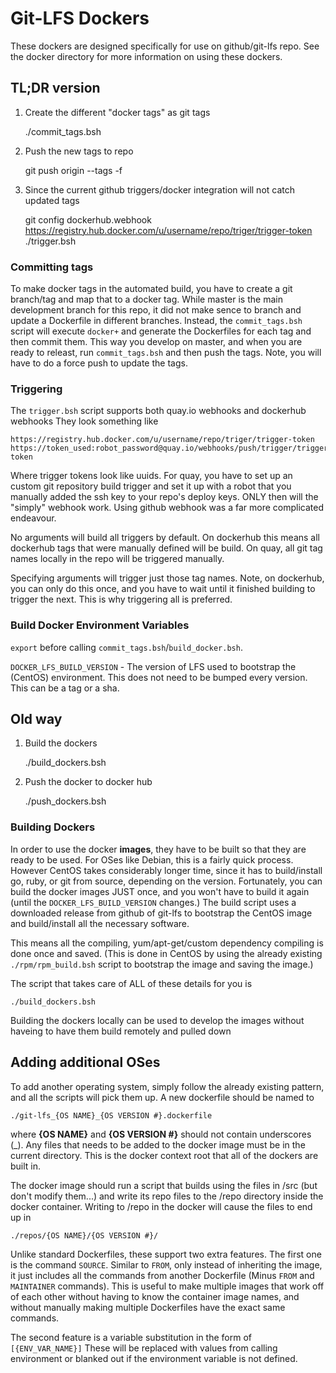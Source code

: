 # Git-LFS Dockers #

These dockers are designed specifically for use on github/git-lfs repo. See
the docker directory for more information on using these dockers.

## TL;DR version ##

1. Create the different "docker tags" as git tags

    ./commit_tags.bsh

2. Push the new tags to repo

    git push origin --tags -f

3. Since the current github triggers/docker integration will not catch updated tags

    git config dockerhub.webhook https://registry.hub.docker.com/u/username/repo/triger/trigger-token
    ./trigger.bsh

### Committing tags ###

To make docker tags in the automated build, you have to create a git branch/tag
and map that to a docker tag. While master is the main development branch for this
repo, it did not make sence to branch and update a Dockerfile in different branches.
Instead, the `commit_tags.bsh` script will execute `docker+` and generate the Dockerfiles
for each tag and then commit them. This way you develop on master, and when you are ready
to releast, run `commit_tags.bsh` and then push the tags. Note, you will have to do a 
force push to update the tags.

### Triggering ###

The `trigger.bsh` script supports both quay.io webhooks and dockerhub webhooks
They look something like

    https://registry.hub.docker.com/u/username/repo/triger/trigger-token
    https://token_used:robot_password@quay.io/webhooks/push/trigger/trigger-token

Where trigger tokens look like uuids. For quay, you have to set up an custom git
repository build trigger and set it up with a robot that you manually added the ssh
key to your repo's deploy keys. ONLY then will the "simply" webhook work. Using
github webhook was a far more complicated endeavour.

No arguments will build all triggers by default. On dockerhub this means all 
dockerhub tags that were manually defined will be build. On quay, all git tag 
names locally in the repo will be triggered manually.

Specifying arguments will trigger just those tag names. Note, on dockerhub, you 
can only do this once, and you have to wait until it finished building to trigger
the next. This is why triggering all is preferred.

### Build Docker Environment Variables ###

`export` before calling `commit_tags.bsh`/`build_docker.bsh`. 

`DOCKER_LFS_BUILD_VERSION` - The version of LFS used to bootstrap the (CentOS)
environment. This does not need to be bumped every version. This can be a tag 
or a sha.

## Old way ## 

1. Build the dockers

    ./build_dockers.bsh
        
2. Push the docker to docker hub

    ./push_dockers.bsh

### Building Dockers ###

In order to use the docker **images**, they have to be built so that they are
ready to be used. For OSes like Debian, this is a fairly quick process. 
However CentOS takes considerably longer time, since it has to build/install go, ruby,
or git from source, depending on the version. Fortunately, you can build the 
docker images JUST once, and you won't have to build it again (until the 
`DOCKER_LFS_BUILD_VERSION` changes.) The build script uses a downloaded release
from github of git-lfs to bootstrap the CentOS image and build/install all the 
necessary software.

This means all the compiling, yum/apt-get/custom dependency compiling is done 
once and saved. (This is done in CentOS by using the already existing 
`./rpm/rpm_build.bsh` script to bootstrap the image and saving the image.)

The script that takes care of ALL of these details for you is

    ./build_dockers.bsh

Building the dockers locally can be used to develop the images without haveing
to have them build remotely and pulled down

## Adding additional OSes ##

To add another operating system, simply follow the already existing pattern, 
and all the scripts will pick them up. A new dockerfile should be named to

    ./git-lfs_{OS NAME}_{OS VERSION #}.dockerfile
    
where **{OS NAME}** and **{OS VERSION #}** should not contain underscores (\_).
Any files that needs to be added to the docker image must be in the current 
directory. This is the docker context root that all of the dockers are built in.

The docker image should run a script that builds using the files in /src (but
don't modify them...) and write its repo files to the /repo directory inside 
the docker container. Writing to /repo in the docker will cause the files to 
end up in

    ./repos/{OS NAME}/{OS VERSION #}/
    
Unlike standard Dockerfiles, these support two extra features. The first one is
the command `SOURCE`. Similar to `FROM`, only instead of inheriting the image,
it just includes all the commands from another Dockerfile (Minus `FROM` and 
`MAINTAINER` commands). This is useful to make multiple images that work
off of each other without having to know the container image names, and without 
manually making multiple Dockerfiles have the exact same commands.

The second feature is a variable substitution in the form of `[{ENV_VAR_NAME}]`
These will be replaced with values from calling environment or blanked out if
the environment variable is not defined.
